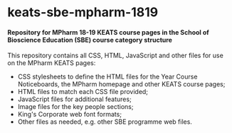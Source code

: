 # keats-sbe-mpharm-1819
<h4>Repository for MPharm 18-19 KEATS course pages in the School of Bioscience Education (SBE) course category structure</h4>
<p>This repository contains all CSS, HTML, JavaScript and other files for use on the MPharm KEATS pages:</p>
<ul>
  <li>CSS stylesheets to define the HTML files for the Year Course Noticeboards, the MPharm homepage and other KEATS course pages;</li>
  <li>HTML files to match each CSS file provided;</li>
  <li>JavaScript files for additional features;</li>
  <li>Image files for the key people sections;</li>
  <li>King's Corporate web font formats;</li>
  <li>Other files as needed, e.g. other SBE programme web files.</li>
</ul>
